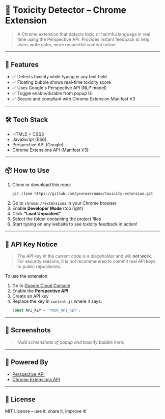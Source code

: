 # 🧠 Toxicity Detector – Chrome Extension

> A Chrome extension that detects toxic or harmful language in real time using the Perspective API. Provides instant feedback to help users write safer, more respectful content online.

---

## 🚀 Features

- ✅ Detects toxicity while typing in any text field
- ✅ Floating bubble shows real-time toxicity score
- ✅ Uses Google's Perspective API (NLP model)
- ✅ Toggle enable/disable from popup UI
- ✅ Secure and compliant with Chrome Extension Manifest V3

---

## 🛠️ Tech Stack

- HTML5 + CSS3
- JavaScript (ES6)
- Perspective API (Google)
- Chrome Extensions API (Manifest V3)

---

## 📦 How to Use

1. Clone or download this repo:
   ```bash
   git clone https://github.com/yourusername/toxicity-extension.git
   ```
2. Go to `chrome://extensions` in your Chrome browser
3. Enable **Developer Mode** (top right)
4. Click **"Load Unpacked"**
5. Select the folder containing the project files
6. Start typing on any website to see toxicity feedback in action!

---

## 🔑 API Key Notice

> The API key in the current code is a placeholder and will **not work**.
> For security reasons, it is not recommended to commit real API keys to public repositories.

To use the extension:
1. Go to [Google Cloud Console](https://console.cloud.google.com/)
2. Enable the **Perspective API**
3. Create an API key
4. Replace the key in `content.js` where it says:
   ```js
   const API_KEY = 'YOUR_API_KEY';
   ```

---

## 📸 Screenshots

> _(Add screenshots of popup and toxicity bubble here)_

---

## 🧠 Powered By

- [Perspective API](https://www.perspectiveapi.com/)
- [Chrome Extensions API](https://developer.chrome.com/docs/extensions/)

---

## 📜 License

MIT License – use it, share it, improve it!
